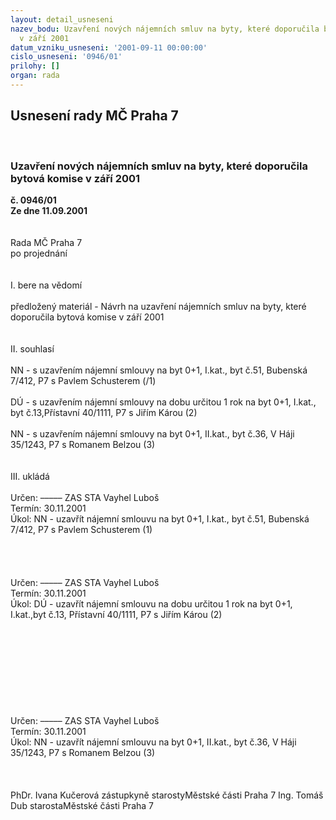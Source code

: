 ```yaml
---
layout: detail_usneseni
nazev_bodu: Uzavření nových nájemních smluv na byty, které doporučila bytová komise
  v září 2001
datum_vzniku_usneseni: '2001-09-11 00:00:00'
cislo_usneseni: '0946/01'
prilohy: []
organ: rada
---
```

<div id="ucUsn_pList" class="usn">
	<span><h2>Usnesení rady MČ Praha 7 </h2>
<br></span><div class="standBody">
<span><h3>Uzavření nových nájemních smluv na byty, které doporučila bytová komise v září 2001</h3></span><div class="center">
		<strong>č. 0946/01</strong><br>
	</div>
<div class="center">
		<strong>Ze dne 11.09.2001</strong><br><br>
	</div>
<br>Rada MČ Praha 7<br>po projednání<br><br><br>I.	bere na vědomí<br><br> předložený materiál - Návrh na uzavření nájemních smluv na byty, které doporučila bytová komise v září 2001<br><br><br>II.	souhlasí <br><br>NN - s uzavřením nájemní smlouvy na byt 0+1, I.kat., byt č.51, Bubenská 7/412, P7 s Pavlem Schusterem (/1)<br><br>DÚ - s uzavřením nájemní smlouvy na dobu určitou 1 rok na byt 0+1, I.kat., byt č.13,Přístavní 40/1111, P7 s Jiřím Károu (2)<br><br>NN - s uzavřením nájemní smlouvy na byt 0+1, II.kat., byt č.36, V Háji 35/1243, P7 s Romanem Belzou (3)<br><br><br>III.	ukládá <br><br> Určen:	–––––	ZAS STA Vayhel Luboš<br>Termín: 30.11.2001<br>Úkol:	NN - uzavřít nájemní smlouvu na byt 0+1, I.kat., byt č.51, Bubenská 7/412, P7 s Pavlem Schusterem (1)<br> <br><br><br><br> Určen:	–––––	ZAS STA Vayhel Luboš<br>Termín: 30.11.2001<br>Úkol:	DÚ - uzavřít nájemní smlouvu na dobu určitou 1 rok na byt 0+1, I.kat.,byt č.13, Přístavní 40/1111, P7 s Jiřím Károu (2)<br> <br><br><br><br><br><br><br><br><br> Určen:	–––––	ZAS STA Vayhel Luboš<br>Termín: 30.11.2001<br>Úkol:	NN - uzavřít nájemní smlouvu na byt 0+1, II.kat., byt č.36, V Háji 35/1243, P7 s Romanem Belzou (3)<br>  <br><br> 	<br>PhDr. Ivana Kučerová zástupkyně starostyMěstské části Praha 7	Ing. Tomáš Dub starostaMěstské části Praha 7<br>	<br><br>
</div>
</div>